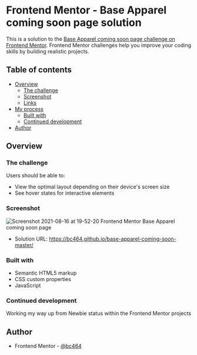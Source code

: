 # Frontend Mentor - Base Apparel coming soon page solution

This is a solution to the [Base Apparel coming soon page challenge on Frontend Mentor](https://www.frontendmentor.io/challenges/base-apparel-coming-soon-page-5d46b47f8db8a7063f9331a0). Frontend Mentor challenges help you improve your coding skills by building realistic projects. 

## Table of contents

- [Overview](#overview)
  - [The challenge](#the-challenge)
  - [Screenshot](#screenshot)
  - [Links](#links)
- [My process](#my-process)
  - [Built with](#built-with)
   - [Continued development](#continued-development)
- [Author](#author)


## Overview

### The challenge

Users should be able to:

- View the optimal layout depending on their device's screen size
- See hover states for interactive elements

### Screenshot

![Screenshot 2021-08-16 at 19-52-20 Frontend Mentor Base Apparel coming soon page](https://user-images.githubusercontent.com/82536545/129608110-58ad32f7-a0e8-4217-947b-3c9a9b3369a9.png)


- Solution URL: https://bc464.github.io/base-apparel-coming-soon-master/

### Built with

- Semantic HTML5 markup
- CSS custom properties
- JavaScript

### Continued development

Working my way up from Newbie status within the Frontend Mentor projects

## Author

- Frontend Mentor - [@bc464](https://www.frontendmentor.io/profile/yourusername)

